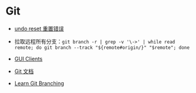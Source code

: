 # Git

- [undo reset 重置错误](链接：https://learngitbranching.js.org/)

- 拉取远程所有分支：`git branch -r | grep -v '\->' | while read remote; do git branch --track "${remote#origin/}" "$remote"; done`

- [GUI Clients](https://www.git-scm.com/downloads/guis)

- [Git 文档](https://git-scm.com/book/zh/v2/)

- [Learn Git Branching](https://learngitbranching.js.org/?locale=zh_CN)
